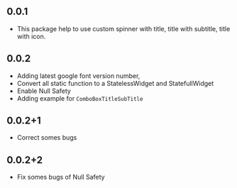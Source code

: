 ## 0.0.1

* This package help to use custom spinner with title, title with subtitle, title with icon.
## 0.0.2

* Adding latest google font version number,
* Convert all static function to a StatelessWidget and StatefullWidget
* Enable Null Safety
* Adding example for ```ComboBoxTitleSubTitle```
  
## 0.0.2+1

* Correct somes bugs
  
## 0.0.2+2

* Fix somes bugs of Null Safety